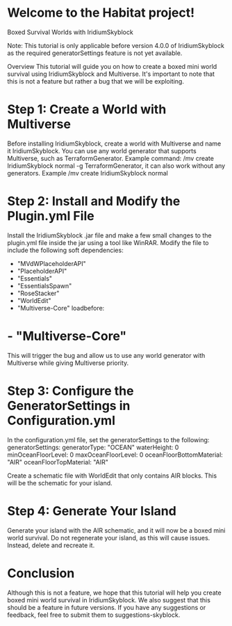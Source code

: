 # Welcome to the Habitat project! 
Boxed Survival Worlds with IridiumSkyblock

Note: This tutorial is only applicable before version 4.0.0 of IridiumSkyblock as the required generatorSettings feature is not yet available.

Overview
This tutorial will guide you on how to create a boxed mini world survival using IridiumSkyblock and Multiverse. It's important to note that this is not a feature but rather a bug that we will be exploiting.

# Step 1: Create a World with Multiverse
Before installing IridiumSkyblock, create a world with Multiverse and name it IridiumSkyblock. You can use any world generator that supports Multiverse, such as TerraformGenerator. Example command:
/mv create IridiumSkyblock normal -g TerraformGenerator, it can also work without any generators. Example /mv create IridiumSkyblock normal

# Step 2: Install and Modify the Plugin.yml File
Install the IridiumSkyblock .jar file and make a few small changes to the plugin.yml file inside the jar using a tool like WinRAR. Modify the file to include the following soft dependencies:

  - "MVdWPlaceholderAPI"
  - "PlaceholderAPI"
  - "Essentials"
  - "EssentialsSpawn"
  - "RoseStacker"
  - "WorldEdit"
  - "Multiverse-Core"
loadbefore:
#  - "Multiverse-Core"


This will trigger the bug and allow us to use any world generator with Multiverse while giving Multiverse priority.

# Step 3: Configure the GeneratorSettings in Configuration.yml
In the configuration.yml file, set the generatorSettings to the following:
generatorSettings:
generatorType: "OCEAN"
waterHeight: 0
minOceanFloorLevel: 0
maxOceanFloorLevel: 0
oceanFloorBottomMaterial: "AIR"
oceanFloorTopMaterial: "AIR"

Create a schematic file with WorldEdit that only contains AIR blocks. This will be the schematic for your island.

# Step 4: Generate Your Island
Generate your island with the AIR schematic, and it will now be a boxed mini world survival. Do not regenerate your island, as this will cause issues. Instead, delete and recreate it.

# Conclusion
Although this is not a feature, we hope that this tutorial will help you create boxed mini world survival in IridiumSkyblock. We also suggest that this should be a feature in future versions. If you have any suggestions or feedback, feel free to submit them to ⁠suggestions-skyblock.
